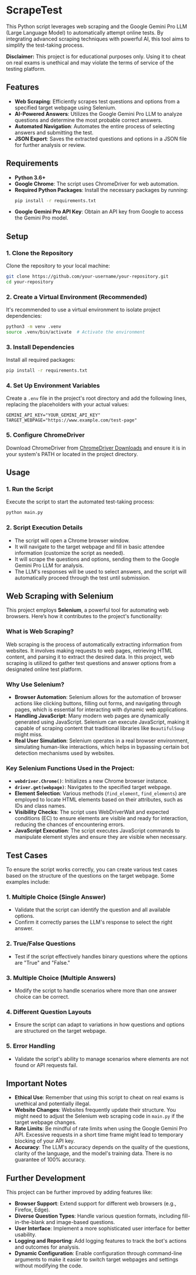 # ScrapeTest

This Python script leverages web scraping and the Google Gemini Pro LLM (Large Language Model) to automatically attempt online tests. By integrating advanced scraping techniques with powerful AI, this tool aims to simplify the test-taking process.

**Disclaimer:** This project is for educational purposes only. Using it to cheat on real exams is unethical and may violate the terms of service of the testing platform.

## Features

- **Web Scraping**: Efficiently scrapes test questions and options from a specified target webpage using Selenium.
- **AI-Powered Answers**: Utilizes the Google Gemini Pro LLM to analyze questions and determine the most probable correct answers.
- **Automated Navigation**: Automates the entire process of selecting answers and submitting the test.
- **JSON Export**: Saves the extracted questions and options in a JSON file for further analysis or review.

## Requirements

- **Python 3.6+**
- **Google Chrome**: The script uses ChromeDriver for web automation.
- **Required Python Packages**: Install the necessary packages by running:
  ```bash
  pip install -r requirements.txt
  ```
- **Google Gemini Pro API Key**: Obtain an API key from Google to access the Gemini Pro model.

## Setup

### 1. Clone the Repository

Clone the repository to your local machine:

```bash
git clone https://github.com/your-username/your-repository.git
cd your-repository
```

### 2. Create a Virtual Environment (Recommended)

It's recommended to use a virtual environment to isolate project dependencies:

```bash
python3 -m venv .venv
source .venv/bin/activate  # Activate the environment
```

### 3. Install Dependencies

Install all required packages:

```bash
pip install -r requirements.txt
```

### 4. Set Up Environment Variables

Create a `.env` file in the project's root directory and add the following lines, replacing the placeholders with your actual values:

```plaintext
GEMINI_API_KEY="YOUR_GEMINI_API_KEY"
TARGET_WEBPAGE="https://www.example.com/test-page"
```

### 5. Configure ChromeDriver

Download ChromeDriver from [ChromeDriver Downloads](https://chromedriver.chromium.org/downloads) and ensure it is in your system's PATH or located in the project directory.

## Usage

### 1. Run the Script

Execute the script to start the automated test-taking process:

```bash
python main.py
```

### 2. Script Execution Details

- The script will open a Chrome browser window.
- It will navigate to the target webpage and fill in basic attendee information (customize the script as needed).
- It will scrape the questions and options, sending them to the Google Gemini Pro LLM for analysis.
- The LLM's responses will be used to select answers, and the script will automatically proceed through the test until submission.

## Web Scraping with Selenium

This project employs **Selenium**, a powerful tool for automating web browsers. Here’s how it contributes to the project's functionality:

### **What is Web Scraping?**

Web scraping is the process of automatically extracting information from websites. It involves making requests to web pages, retrieving HTML content, and parsing it to extract the desired data. In this project, web scraping is utilized to gather test questions and answer options from a designated online test platform.

### **Why Use Selenium?**

- **Browser Automation**: Selenium allows for the automation of browser actions like clicking buttons, filling out forms, and navigating through pages, which is essential for interacting with dynamic web applications.
- **Handling JavaScript**: Many modern web pages are dynamically generated using JavaScript. Selenium can execute JavaScript, making it capable of scraping content that traditional libraries like `BeautifulSoup` might miss.
- **Real User Simulation**: Selenium operates in a real browser environment, simulating human-like interactions, which helps in bypassing certain bot detection mechanisms used by websites.

### **Key Selenium Functions Used in the Project:**

- **`webdriver.Chrome()`**: Initializes a new Chrome browser instance.
- **`driver.get(webpage)`**: Navigates to the specified target webpage.
- **Element Selection**: Various methods (`find_element`, `find_elements`) are employed to locate HTML elements based on their attributes, such as IDs and class names.
- **Visibility Checks**: The script uses WebDriverWait and expected conditions (EC) to ensure elements are visible and ready for interaction, reducing the chances of encountering errors.
- **JavaScript Execution**: The script executes JavaScript commands to manipulate element styles and ensure they are visible when necessary.

## Test Cases

To ensure the script works correctly, you can create various test cases based on the structure of the questions on the target webpage. Some examples include:

### 1. Multiple Choice (Single Answer)

- Validate that the script can identify the question and all available options.
- Confirm it correctly parses the LLM's response to select the right answer.

### 2. True/False Questions

- Test if the script effectively handles binary questions where the options are "True" and "False."

### 3. Multiple Choice (Multiple Answers)

- Modify the script to handle scenarios where more than one answer choice can be correct.

### 4. Different Question Layouts

- Ensure the script can adapt to variations in how questions and options are structured on the target webpage.

### 5. Error Handling

- Validate the script's ability to manage scenarios where elements are not found or API requests fail.

## Important Notes

- **Ethical Use**: Remember that using this script to cheat on real exams is unethical and potentially illegal.
- **Website Changes**: Websites frequently update their structure. You might need to adjust the Selenium web scraping code in `main.py` if the target webpage changes.
- **Rate Limits**: Be mindful of rate limits when using the Google Gemini Pro API. Excessive requests in a short time frame might lead to temporary blocking of your API key.
- **Accuracy**: The LLM's accuracy depends on the quality of the questions, clarity of the language, and the model's training data. There is no guarantee of 100% accuracy.

## Further Development

This project can be further improved by adding features like:

- **Browser Support**: Extend support for different web browsers (e.g., Firefox, Edge).
- **Diverse Question Types**: Handle various question formats, including fill-in-the-blank and image-based questions.
- **User Interface**: Implement a more sophisticated user interface for better usability.
- **Logging and Reporting**: Add logging features to track the bot's actions and outcomes for analysis.
- **Dynamic Configuration**: Enable configuration through command-line arguments to make it easier to switch target webpages and settings without modifying the code.
